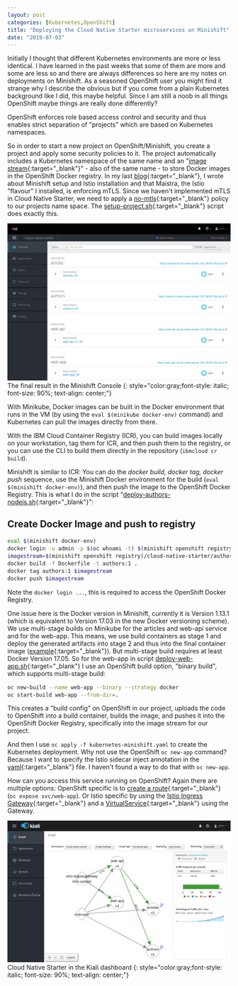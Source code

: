 ```yaml
---
layout: post
categories: [Kubernetes,OpenShift]
title: "Deploying the Cloud Native Starter microservices on Minishift"
date: "2019-07-03"
---
```


Initially I thought that different Kubernetes environments are more or less identical. I have learned in the past weeks that some of them are more and some are less so and there are always differences so here are my notes on deployments on Minishift. As a seasoned OpenShift user you might find it strange why I describe the obvious but if you come from a plain Kubernetes background like I did, this maybe helpful. Since I am still a noob in all things OpenShift maybe things are really done differently?

OpenShift enforces role based access control and security and thus enables strict separation of "projects" which are based on Kubernetes namespaces.

So in order to start a new project on OpenShift/Minishift, you create a project and apply some security policies to it. The project automatically includes a Kubernetes namespace of the same name and an "[image stream](https://docs.openshift.com/enterprise/3.0/architecture/core_concepts/builds_and_image_streams.html#image-streams){:target="_blank"}" - also of the same name - to store Docker images in the OpenShift Docker registry. In my last [blog](https://haralduebele.github.io/2019/06/28/cloud-native-starter-and-openshift-okd-minishift/){:target="_blank"}, I wrote about Minishift setup and Istio installation and that Maistra, the Istio "flavour" I installed, is enforcing mTLS. Since we haven't implemented mTLS in Cloud Native Starter, we need to apply a [no-mtls](https://github.com/IBM/cloud-native-starter/blob/master/minishift-scripts/no-mtls.yaml){:target="_blank"} policy to our projects name space. The [setup-project.sh](https://github.com/IBM/cloud-native-starter/blob/master/minishift-scripts/setup-project.sh){:target="_blank"} script does exactly this.

![](/images/2019/07/selection_463.png)
The final result in the Minishift Console
{: style="color:gray;font-style: italic; font-size: 90%; text-align: center;"}

With Minikube, Docker images can be built in the Docker environment that runs in the VM (by using the `eval $(minikube docker-env)` command) and Kubernetes can pull the images directly from there.

With the IBM Cloud Container Registry (ICR), you can build images locally on your workstation, tag them for ICR, and then push them to the registry, or you can use the CLI to build them directly in the repository (`ibmcloud cr build`).

Minishift is similar to ICR: You can do the _docker build, docker tag, docker push_ sequence, use the Minishift Docker environment for the build (`eval $(minishift docker-env)`), and then push the image to the OpenShift Docker Registry. This is what I do in the script "[deploy-authors-nodejs.sh](https://github.com/IBM/cloud-native-starter/blob/master/minishift-scripts/deploy-authors-nodejs.sh){:target="_blank"}":

## Create Docker Image and push to registry 

```sh
eval $(minishift docker-env)
docker login -u admin -p $(oc whoami -t) $(minishift openshift registry)
imagestream=$(minishift openshift registry)/cloud-native-starter/authors:1
docker build -f Dockerfile -t authors:1 .
docker tag authors:1 $imagestream
docker push $imagestream
```

Note the `docker login ...`, this is required to access the OpenShift Docker Registry.

One issue here is the Docker version in Minishift, currently it is Version 1.13.1 (which is equivalent to Version 17.03 in the new Docker versioning scheme). We use multi-stage builds on Minikube for the articles and web-api service and for the web-app. This means, we use build containers as stage 1 and deploy the generated artifacts into stage 2 and thus into the final container image ([example](https://github.com/IBM/cloud-native-starter/blob/master/web-app-vuejs/Dockerfile){:target="_blank"}). But multi-stage build requires at least Docker Version 17.05. So for the web-app in script [deploy-web-app.sh](https://github.com/IBM/cloud-native-starter/blob/master/minishift-scripts/deploy-web-app.sh){:target="_blank"} I use an OpenShift build option, "binary build", which supports multi-stage build:

```sh
oc new-build --name web-app --binary --strategy docker
oc start-build web-app --from-dir=.
```

This creates a "build config" on OpenShift in our project, uploads the code to OpenShift into a build container, builds the image, and pushes it into the OpenShift Docker Registry, specifically into the image stream for our project.

And then I use `oc apply -f kubernetes-minishift.yaml` to create the Kubernetes deployment. Why not use the OpenShift `oc new-app` command? Because I want to specify the Istio sidecar inject annotation in the [yaml](https://github.com/IBM/cloud-native-starter/blob/master/web-app-vuejs/deployment/kubernetes-minishift.yaml){:target="_blank"} file. I haven't found a way to do that with `oc new-app`.

How can you access this service running on OpenShift? Again there are multiple options: OpenShift specific is to [create a route](https://github.com/IBM/cloud-native-starter/blob/master/minishift-scripts/deploy-web-app.sh){:target="_blank"} (`oc expose svc/web-app`). Or Istio specific by using the [Istio Ingress Gateway](https://github.com/IBM/cloud-native-starter/blob/master/istio/istio-ingress-gateway.yaml){:target="_blank"} and a [VirtualService](https://github.com/IBM/cloud-native-starter/blob/master/istio/istio-ingress-service-web-api-v1-only.yaml){:target="_blank"} using the Gateway.

![](/images/2019/07/selection_464.png)
Cloud Native Starter in the Kiali dashboard
{: style="color:gray;font-style: italic; font-size: 90%; text-align: center;"}

